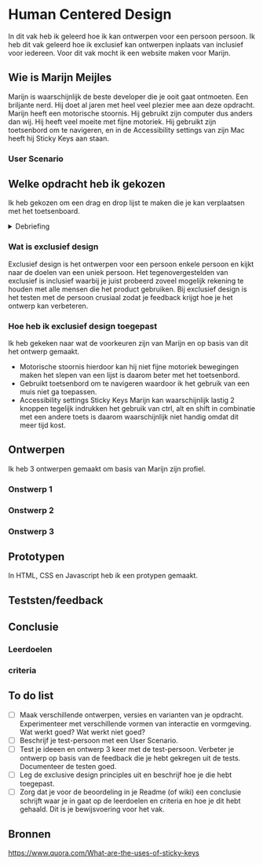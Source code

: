 # Human Centered Design 
In dit vak heb ik geleerd hoe ik kan ontwerpen voor een persoon persoon. Ik heb dit vak geleerd hoe ik exclusief kan ontwerpen inplaats van inclusief voor iedereen. Voor dit vak mocht ik een website maken voor Marijn.

## Wie is Marijn Meijles
Marijn is waarschijnlijk de beste developer die je ooit gaat ontmoeten. Een briljante nerd. Hij doet al jaren met heel veel plezier mee aan deze opdracht. Marijn heeft een motorische stoornis. Hij gebruikt zijn computer dus anders dan wij. Hij heeft veel moeite met fijne motoriek. Hij gebruikt zijn toetsenbord om te navigeren, en in de Accessibility settings van zijn Mac heeft hij Sticky Keys aan staan.

### User Scenario

## Welke opdracht heb ik gekozen
Ik heb gekozen om een drag en drop lijst te maken die je kan verplaatsen met het toetsenboard. 

<details closed>
<summary>Debriefing</summary>
<br>
Hoe kun je een drag & drop lijst optimaliseren voor een gebruiker die afhankelijk is van zijn toetsenbord én motorisch gestoord is?
</details>

### Wat is exclusief design
Exclusief design is het ontwerpen voor een persoon enkele persoon en kijkt naar de doelen van een uniek persoon. Het tegenovergestelden van exclusief is inclusief  waarbij je juist probeerd zoveel mogelijk rekening te houden met alle mensen die het product gebruiken. Bij exclusief design is het testen met de persoon crusiaal zodat je feedback krijgt hoe je het ontwerp kan verbeteren. 

### Hoe heb ik exclusief design toegepast

Ik heb gekeken naar wat de voorkeuren zijn van Marijn en op basis van dit het ontwerp gemaakt.

* Motorische stoornis hierdoor kan hij niet fijne motoriek bewegingen maken het slepen van een lijst is daarom beter met het toetsenbord.
* Gebruikt toetsenbord om te navigeren waardoor ik het gebruik van een muis niet ga toepassen.
* Accessibility settings Sticky Keys Marijn kan waarschijnlijk lastig 2 knoppen tegelijk indrukken het gebruik van ctrl, alt en shift in combinatie met een andere toets is daarom waarschijnlijk niet handig omdat dit meer tijd kost.

## Ontwerpen
Ik heb 3 ontwerpen gemaakt om basis van Marijn zijn profiel.

### Onstwerp 1

### Onstwerp 2

### Onstwerp 3

## Prototypen
In HTML, CSS en Javascript heb ik een protypen gemaakt.

## Teststen/feedback

## Conclusie

### Leerdoelen

### criteria


## To do list
- [ ] Maak verschillende ontwerpen, versies en varianten van je opdracht. Experimenteer met verschillende vormen van interactie en vormgeving. Wat werkt goed? Wat werkt niet goed?
- [ ] Beschrijf je test-persoon met een User Scenario.
- [ ] Test je ideeen en ontwerp 3 keer met de test-persoon. Verbeter je ontwerp op basis van de feedback die je hebt gekregen uit de tests. Documenteer de testen goed.
- [ ] Leg de exclusive design principles uit en beschrijf hoe je die hebt toegepast.
- [ ] Zorg dat je voor de beoordeling in je Readme (of wiki) een conclusie schrijft waar je in gaat op de leerdoelen en criteria en hoe je dit hebt gehaald. Dit is je bewijsvoering voor het vak.

## Bronnen
https://www.quora.com/What-are-the-uses-of-sticky-keys
